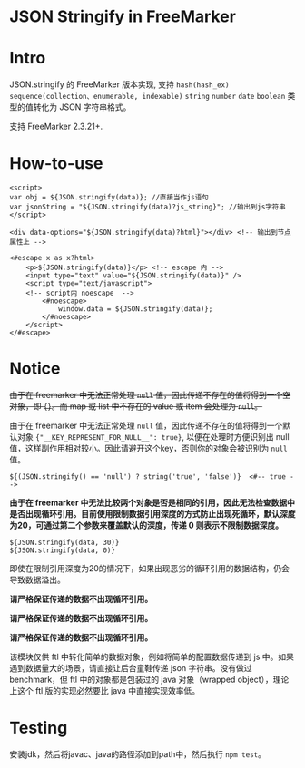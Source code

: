 JSON Stringify in FreeMarker
==========

# Intro

JSON.stringify 的 FreeMarker 版本实现, 支持 `hash(hash_ex)` `sequence(collection、enumerable, indexable)` `string` `number` `date` `boolean` 类型的值转化为 JSON 字符串格式。

支持 FreeMarker 2.3.21+. 

# How-to-use

```freemarker
<script>
var obj = ${JSON.stringify(data)}; //直接当作js语句
var jsonString = "${JSON.stringify(data)?js_string}"; //输出到js字符串
</script>

<div data-options="${JSON.stringify(data)?html}"></div> <!-- 输出到节点属性上 -->

<#escape x as x?html>
    <p>${JSON.stringify(data)}</p> <!-- escape 内 -->
    <input type="text" value="${JSON.stringify(data)}" />
    <script type="text/javascript">
    <!-- script内 noescape  -->
        <#noescape> 
            window.data = ${JSON.stringify(data)};
        </#noescape>
    </script>
</#escape>

```

# Notice


~~由于在 freemarker 中无法正常处理 `null` 值，因此传递不存在的值将得到一个空对象，即 `{}`。而 map 或 list 中不存在的 value 或 item 会处理为 `null`。~~

由于在 freemarker 中无法正常处理 `null` 值，因此传递不存在的值将得到一个默认对象 `{"__KEY_REPRESENT_FOR_NULL__": true}`, 以便在处理时方便识别出 null 值，这样副作用相对较小。因此请避开这个key，否则你的对象会被识别为 `null` 值。


```freemarker
${(JSON.stringify() == 'null') ? string('true', 'false')}  <#-- true -->
```


**由于在 freemarker 中无法比较两个对象是否是相同的引用，因此无法检查数据中是否出现循环引用。目前使用限制数据引用深度的方式防止出现死循环，默认深度为20，可通过第二个参数来覆盖默认的深度，传递 0 则表示不限制数据深度。**

```freemarker
${JSON.stringify(data, 30)}
${JSON.stringify(data, 0)}
```

即使在限制引用深度为20的情况下，如果出现恶劣的循环引用的数据结构，仍会导致数据溢出。

**请严格保证传递的数据不出现循环引用。**

**请严格保证传递的数据不出现循环引用。**

**请严格保证传递的数据不出现循环引用。**

该模块仅供 ftl 中转化简单的数据对象，例如将简单的配置数据传递到 js 中。如果遇到数据量大的场景，请直接让后台童鞋传递 json 字符串。没有做过benchmark，但 ftl 中的对象都是包装过的 java 对象（wrapped object），理论上这个 ftl 版的实现必然要比 java 中直接实现效率低。


# Testing

安装jdk，然后将javac、java的路径添加到path中，然后执行 `npm test`。
